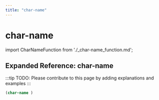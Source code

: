 ```yaml
---
title: "char-name"
---
```


# char-name

import CharNameFunction from './_char-name_function.md';

<CharNameFunction />

## Expanded Reference: char-name

:::tip
TODO: Please contribute to this page by adding explanations and examples
:::

```lisp
(char-name )
```
